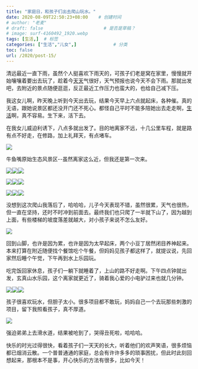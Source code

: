 ```yaml
---
title: "家庭日，和孩子们出去爬山玩水。"
date: 2020-08-09T22:50:23+08:00    # 创建时间
# author: "老麦"
# draft: false                       # 是否是草稿？
# image: surf-4160492_1920.webp
tags: [生活,]  # 标签
categories: ["生活","儿女",]              # 分类
toc: false
url: /2020/post-15/
---
```


清远最近一直下雨，虽然个人挺喜欢下雨天的，可孩子们老是窝在家里，慢慢就开始嚷嚷着要出去玩了，趁着今[天天](天天.md)气很好，天气预报也说今天不会下雨。那就出发吧，去附近的景点随便逛逛，反正最近工作压力也蛮大的，也给自己减下压。

我这女儿啊，昨天晚上听到今天出去玩，结果今天早上六点就起床，各种催。真的无语，跟她说景区都还没开门还不死心。都怪自己平时不能多陪她出去走走啊，[生活](生活.md)啊，真不容易。生下来，活下去。

在我女儿威迫利诱下，八点多就出发了。目的地离家不远，十几公里车程，就是路有点不好走，在修路，加上礼拜天，有点堵车。

![](https://sdn.qylao.com/laomai/2023/02/27/163fc1bfc5b646-1.webp)

牛鱼嘴原始生态风景区--虽然离家这么近，但我还是第一次来。

  ![](https://sdn.qylao.com/laomai/2023/02/27/163fc1bfc64260-1.webp)![](https://sdn.qylao.com/laomai/2023/02/27/163fc1bfc6c6e6-1.webp)![](https://sdn.qylao.com/laomai/2023/02/27/163fc1bfc74313-1.webp)

  ![](https://sdn.qylao.com/laomai/2023/02/27/163fc1bfc7b1bb-1.webp)![](https://sdn.qylao.com/laomai/2023/02/27/163fc1bfc8176f-1.webp)![](https://sdn.qylao.com/laomai/2023/02/27/163fc1bfc93db3-1.webp)
  
  ![](https://sdn.qylao.com/laomai/2023/02/27/163fc1bfc9a866-1.webp)![](https://sdn.qylao.com/laomai/2023/02/27/163fc1bfca1e92-1.webp)![](https://sdn.qylao.com/laomai/2023/02/27/163fc1bfcaa16e-1.webp)

没想到这次爬山我落后了，哈哈哈，儿子今天表现不错，虽然很累，天气也很热，但一直在坚持，还时不时冲到前面去。最终我们也只爬了一半就下山了，因为越到上面，有些楼梯的坡度落差就越大，对小孩子来说不怎么友好。

![](https://sdn.qylao.com/laomai/2023/02/27/163fc1bfcb182a-1.webp)

回到山脚，也许是因为累，也许是因为太早起床，两个小豆丁居然闭目养神起来。本来打算在附近随便找个餐馆吃个午餐，但妈妈见孩子都这样了，就提议说，先回家然后睡个午觉，下午再到水上乐园玩。

吃完饭回家休息，孩子们一躺下就睡着了，上山的路不好走啊。下午四点钟就出发，玄真山水乐园，这个离家就更近了，骑着我心爱的小电驴过来也就几分钟。

  ![](https://sdn.qylao.com/laomai/2023/02/27/163fc1bfcb8f1f-1.webp)![](https://sdn.qylao.com/laomai/2023/02/27/163fc1bfcbf1cd-1.webp)![](https://sdn.qylao.com/laomai/2023/02/27/163fc1bfcc4f9e-1.webp)

孩子很喜欢玩水，但胆子太小。很多项目都不敢玩，妈妈自己一个去玩那些刺激的项目，留下我照看孩子，真不厚道。

![](https://sdn.qylao.com/laomai/2023/02/27/163fc1bfccbeb1-1.webp)

强迫弟弟上去滑水道，结果被呛到了，哭得丑死啦，哈哈哈。

快乐的时光过得很快，看着孩子们一天天的长大，听着他们的欢声笑语，很多烦恼都已烟消云散。一个普普通通的家庭，总会有许许多多的琐事困扰，但此时此刻回想起来，那根本不是事，开心快乐的方法有很多，比如今天！